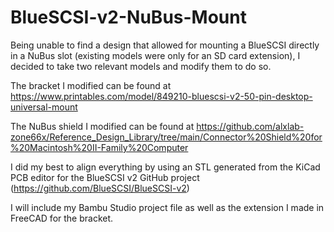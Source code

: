 # BlueSCSI-v2-NuBus-Mount

Being unable to find a design that allowed for mounting a BlueSCSI directly in a NuBus slot (existing models were only for an SD card extension), I decided to take two relevant models and modify them to do so.

The bracket I modified can be found at https://www.printables.com/model/849210-bluescsi-v2-50-pin-desktop-universal-mount

The NuBus shield I modified can be found at https://github.com/alxlab-zone66x/Reference_Design_Library/tree/main/Connector%20Shield%20for%20Macintosh%20II-Family%20Computer

I did my best to align everything by using an STL generated from the KiCad PCB editor for the BlueSCSI v2 GitHub project (https://github.com/BlueSCSI/BlueSCSI-v2)

I will include my Bambu Studio project file as well as the extension I made in FreeCAD for the bracket.
